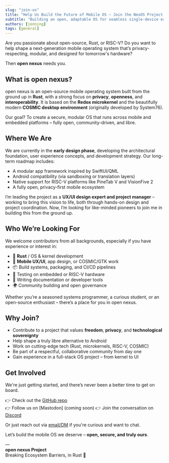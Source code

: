 ```yaml
---
slug: "join-us"
title: "Help Us Build the Future of Mobile OS – Join the NexOS Project!"
subtitle: "Building an open, adaptable OS for seamless single-device experiences"
authors: [jenning]
tags: [general]
---
```


Are you passionate about open-source, Rust, or RISC-V? Do you want to help shape a next-generation mobile operating system that’s privacy-respecting, modular, and designed for tomorrow's hardware?

Then **open nexus** needs you.

## What is open nexus?

open nexus is an open-source mobile operating system built from the ground up in **Rust**, with a strong focus on **privacy**, **openness**, and **interoperability**. It is based on the **Redox microkernel** and the beautifully modern **COSMIC desktop environment** (originally developed by System76).

Our goal? To create a secure, modular OS that runs across mobile and embedded platforms – fully open, community-driven, and libre.

<!-- truncate -->

## Where We Are

We are currently in the **early design phase**, developing the architectural foundation, user experience concepts, and development strategy. Our long-term roadmap includes:

- A modular app framework inspired by SwiftUI/QML
- Android compatibility (via sandboxing or translation layers)
- Native support for RISC-V platforms like PineTab V and VisionFive 2
- A fully open, privacy-first mobile ecosystem

I’m leading the project as a **UX/UI design expert and project manager** – working to bring this vision to life, both through hands-on design and project coordination. Now, I’m looking for like-minded pioneers to join me in building this from the ground up.

## Who We’re Looking For

We welcome contributors from all backgrounds, especially if you have experience or interest in:

- 🔧 **Rust** / OS & kernel development
- 📱 **Mobile UX/UI**, app design, or COSMIC/GTK work
- 📦 Build systems, packaging, and CI/CD pipelines
- 🧪 Testing on embedded or RISC-V hardware
- 📖 Writing documentation or developer tools
- 🌍 Community building and open governance

Whether you’re a seasoned systems programmer, a curious student, or an open-source enthusiast – there’s a place for you in open nexus.

## Why Join?

- Contribute to a project that values **freedom**, **privacy**, and **technological sovereignty**
- Help shape a truly libre alternative to Android
- Work on cutting-edge tech (Rust, microkernels, RISC-V, COSMIC)
- Be part of a respectful, collaborative community from day one
- Gain experience in a full-stack OS project – from kernel to UI

## Get Involved

We're just getting started, and there’s never been a better time to get on board.

👉 Check out the [GitHub repo](https://github.com/open-nexus-os)  
👉 Follow us on [Mastodon] (coming soon)
👉 Join the conversation on [Discord](https://discord.gg/3sTZvH4PEq)

Or just reach out via [email/DM](mailto:mail@open-nexus-os.io) if you're curious and want to chat.

Let’s build the mobile OS we deserve – **open, secure, and truly ours**.

—  
**open nexus Project**  
Breaking Ecosystem Barriers, in Rust 🦀
